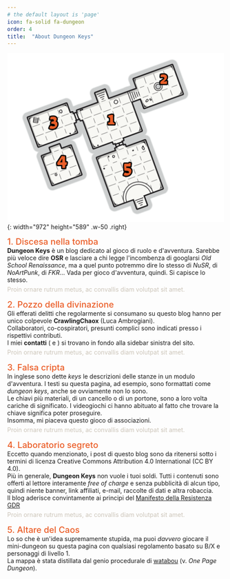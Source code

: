 ```yaml
---
# the default layout is 'page'
icon: fa-solid fa-dungeon
order: 4
title:  "About Dungeon Keys"
---
```


![Desktop View](/assets/img/aboutdun.svg){: width="972" height="589" .w-50 .right}

<div style="color:#eb5e28;font-weight:500;font-size:20px">1. Discesa nella tomba</div> 
<div style="margin-bottom:5px;"><b>Dungeon Keys</b> è un blog dedicato al gioco di ruolo e d'avventura. Sarebbe più veloce dire <b>OSR</b> e lasciare a chi legge l'incombenza di googlarsi <i>Old School Renaissance</i>, ma a quel punto potremmo dire lo stesso di <i>NuSR</i>, di <i>NoArtPunk</i>, di <i>FKR</i>... Vada per gioco d'avventura, quindi. Si capisce lo stesso.</div>
<div style="color:#ccc5b9;margin-bottom:15px;">Proin ornare rutrum metus, ac convallis diam volutpat sit amet.</div>

<div style="color:#eb5e28;font-weight:500;font-size:20px">2. Pozzo della divinazione</div> 
<div style="margin-bottom:0px;">Gli efferati delitti che regolarmente si consumano su questo blog hanno per unico colpevole <b>CrawlingChaox</b> (Luca Ambrogiani).</div>
<div style="margin-bottom:0px;">Collaboratori, co-cospiratori, presunti complici sono indicati presso i rispettivi contributi.</div>
<div style="margin-bottom:5px;">I miei <b>contatti</b> (<i class="fa-brands fa-telegram"></i> e <i class="fa-solid fa-envelope"></i>) si trovano in fondo alla sidebar sinistra del sito.</div>
<div style="color:#ccc5b9;margin-bottom:15px;">Proin ornare rutrum metus, ac convallis diam volutpat sit amet.</div>

<div style="color:#eb5e28;font-weight:500;font-size:20px">3. Falsa cripta</div> 
<div style="margin-bottom:0px;">In inglese sono dette <i>keys</i> le descrizioni delle stanze in un modulo d'avventura. I testi su questa pagina, ad esempio, sono formattati come <i>dungeon keys</i>, anche se ovviamente non lo sono.</div>
<div style="margin-bottom:0px;">Le chiavi più materiali, di un cancello o di un portone, sono a loro volta cariche di significato. I videogiochi ci hanno abituato al fatto che trovare la chiave significa poter proseguire.</div>
<div style="margin-bottom:5px;">Insomma, mi piaceva questo gioco di associazioni.</div>
<div style="color:#ccc5b9;margin-bottom:15px;">Proin ornare rutrum metus, ac convallis diam volutpat sit amet.</div>

<div style="color:#eb5e28;font-weight:500;font-size:20px">4. Laboratorio segreto</div> 
<div style="margin-bottom:0px;">Eccetto quando menzionato, i post di questo blog sono da ritenersi sotto i termini di licenza Creative Commons Attribution 4.0 International (CC BY 4.0).</div>
<div style="margin-bottom:0px;">Più in generale, <b>Dungeon Keys</b> non vuole i tuoi soldi. Tutti i contenuti sono offerti al lettore interamente <i>free of charge</i> e senza pubblicità di alcun tipo, quindi niente banner, link affiliati, e-mail, raccolte di dati e altra robaccia.</div>
<div style="margin-bottom:5px;">Il blog aderisce convintamente ai principi del <a href="https://bit.ly/resistenzagdr">Manifesto della Resistenza GDR</a></div>
<div style="color:#ccc5b9;margin-bottom:15px;">Proin ornare rutrum metus, ac convallis diam volutpat sit amet.</div>

<div style="color:#eb5e28;font-weight:500;font-size:20px">5. Altare del Caos</div> 
<div style="margin-bottom:0px;">Lo so che è un'idea supremamente stupida, ma puoi <i>davvero</i> giocare il mini-dungeon su questa pagina con qualsiasi regolamento basato su B/X e personaggi di livello 1.</div> 
<div style="margin-bottom:5px;">La mappa è stata distillata dal genio procedurale di <a href="https://watabou.itch.io/">watabou</a> (v. <i>One Page Dungeon</i>).</div>
<div id="randroom5" style="color:#ccc5b9;margin-bottom:15px;"></div>
<script type="text/javascript">
    (() => {
    const room5Element = document.querySelector("#randroom5");
    if (!room5Element) return;

    const Room5Array = [
    	"Proin ornare rutrum metus, ac convallis diam volutpat sit amet.",
        "Proin ornare rutrum metus, ac convallis diam volutpat sit amet.",
        "Proin ornare rutrum metus, ac convallis diam volutpat sit amet.",
        ];

    room5Element.innerText =
    	Room5Array[Math.floor(Math.random() * Room5Array.length)];
    })()
</script>